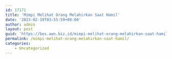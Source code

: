 ```yaml
---
id: 17171
title: 'Mimpi Melihat Orang Melahirkan Saat Hamil'
date: '2023-02-19T03:55:59+00:00'
author: admin
layout: post
guid: 'https://bos.awn.biz.id/mimpi-melihat-orang-melahirkan-saat-hamil/'
permalink: /mimpi-melihat-orang-melahirkan-saat-hamil/
categories:
    - Uncategorized
---
```


